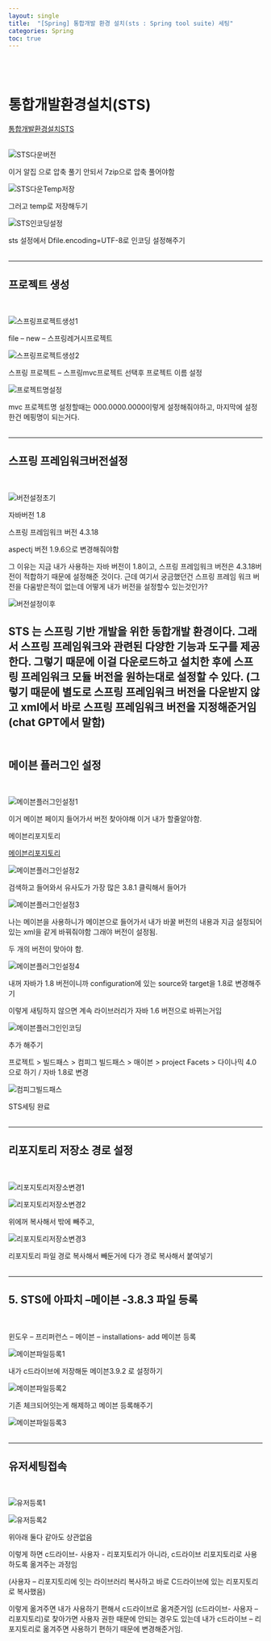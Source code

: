 ```yaml
---
layout: single
title:  "[Spring] 통합개발 환경 설치(sts : Spring tool suite) 세팅"
categories: Spring
toc: true
---
```

<br><br>

# 통합개발환경설치(STS) #


[통합개발환경설치STS](https://github.com/spring-projects/toolsuite-distribution/wiki/Spring-Tool-Suite-3)
<br><br>

![STS다운버전](https:/images/2023-06-13-STSset.md/STS다운버전.png)

이거 알집 으로 압축 풀기 안되서 7zip으로 압축 풀어야함
<br>
 

![STS다운Temp저장](https:/images/2023-06-13-STSset.md/STS다운Temp저장.png)

그러고 temp로 저장해두기
<br>


![STS인코딩설정](https:/images/2023-06-13-STSset.md/STS인코딩설정.png)

sts 설정에서 Dfile.encoding=UTF-8로 인코딩 설정해주기
<br><br>

--------------------------------------------------------------------

## 프로젝트 생성 ##
<br>

![스프링프로젝트생성1](https:/images/2023-06-13-STSset.md/스프링프로젝트생성1.png)

file – new – 스프링레거시프로젝트 
<br>


![스프링프로젝트생성2](https:/images/2023-06-13-STSset.md/스프링프로젝트생성2.png)

스프링 프로젝트 – 스프링mvc프로젝트 선택후 프로젝트 이름 설정
<br>


![프로젝트명설정](https:/images/2023-06-13-STSset.md/프로젝트명설정.png)

mvc 프로젝트명 설정할때는 000.0000.0000이렇게 설정해줘야하고, 마지막에 설정한건 메핑명이 되는거다.
<br><br>


--------------------------------------------------------------------

## 스프링 프레임워크버전설정 ##
<br>

![버전설정초기](https:/images/2023-06-13-STSset.md/버전설정초기.png)

자바버전 1.8

스프링 프레임워크 버전 4.3.18

aspectj 버전 1.9.6으로 변경해줘야함
<br>

 그 이유는 지금 내가 사용하는 자바 버전이 1.8이고, 스프링 프레임워크 버전은 4.3.18버전이 적합하기 때문에 설정해준 것이다. 근데 여기서 궁금했던건 스프링 프레임 워크 버전을 다움받은적이 없는데 어떻게 내가 버전을 설정할수 있는것인가?
<br>

![버전설정이후](https:/images/2023-06-13-STSset.md/버전설정이후.png)

STS 는 스프링 기반 개발을 위한 동합개발 환경이다. 그래서 스프링 프레임워크와 관련된 다양한 기능과 도구를 제공한다. 그렇기 때문에 이걸 다운로드하고 설치한 후에 스프링 프레임워크 모듈 버전을 원하는대로 설정할 수 있다. (그렇기 때문에 별도로 스프링 프레임워크 버전을 다운받지 않고 xml에서 바로 스프링 프레임워크 버전을 지정해준거임 (chat GPT에서 말함)
<br><br>
--------------------------------------------------------------------

## 메이븐 플러그인 설정 ##
<br>

![메이븐플러그인설정1](https:/images/2023-06-13-STSset.md/메이븐플러그인설정1.png)

이거 메이븐 페이지 들어가서 버전 찾아야해 이거 내가 할줄알야함.
<br>


메이븐리포지토리

[메이븐리포지토리](https://mvnrepository.com/)

![메이븐플러그인설정2](https:/images/2023-06-13-STSset.md/메이븐플러그인설정2.png)

검색하고 들어와서 유사도가 가장 많은 3.8.1 클릭해서 들어가
<br>


![메이븐플러그인설정3](https:/images/2023-06-13-STSset.md/메이븐플러그인설정3.png)

나는 메이븐을 사용하니가 메이븐으로 들어가서 내가 바꿀 버전의 내용과 지금 설정되어있는 xml을 같게 바꿔줘야함 그래야 버전이 설정됨.

두 개의 버전이 맞아야 함.
<br>


![메이븐플러그인설정4](https:/images/2023-06-13-STSset.md/메이븐플러그인설정4.png)

내꺼 자바가 1.8 버전이니까 configuration에 있는 source와 target을 1.8로 변경해주기

이렇게 새팅하지 않으면 계속 라이브러리가 자바 1.6 버전으로 바뀌는거임
<br>

 
![메이븐플러그인인코딩](https:/images/2023-06-13-STSset.md/메이븐플러그인인코딩.png)

추가 해주기

프로젝트 > 빌드패스  > 컴피그 빌드패스 > 매이븐 > project Facets > 다이나믹 4.0으로 하기 / 자바 1.8로 변경 
<br>


![컴피그빌드패스](https:/images/2023-06-13-STSset.md/컴피그빌드패스.png)

STS세팅 완료
<br><br>

-----------------------------------------------------------

## 리포지토리 저장소 경로 설정 ##
<br>

![리포지토리저장소변경1](https:/images/2023-06-13-STSset.md/리포지토리저장소변경1.png)
<br>


![리포지토리저장소변경2](https:/images/2023-06-13-STSset.md/리포지토리저장소변경2.png)

위에꺼 복사해서 밖에 빼주고, 
<br>


![리포지토리저장소변경3](https:/images/2023-06-13-STSset.md/리포지토리저장소변경3.png)

리포지토리 파일 경로 복사해서 빼둔거에 다가 경로 복사해서 붙여넣기 
<br><br>

-----------------------------------------------------------

## 5. STS에 아파치 –메이븐 -3.8.3 파일 등록 ##
<br>

윈도우 – 프리퍼런스 – 메이븐 – installations- add 메이븐 등록


![메이븐파일등록1](https:/images/2023-06-13-STSset.md/메이븐파일등록1.png)
<br>


내가 c드라이브에 저장해둔 메이븐3.9.2 로 설정하기

![메이븐파일등록2](https:/images/2023-06-13-STSset.md/메이븐파일등록2.png)
<br>


기존 체크되어잇는게 해제하고 메이븐 등록해주기

![메이븐파일등록3](https:/images/2023-06-13-STSset.md/메이븐파일등록3.png)
<br><br>

-----------------------------------------------------------------------------------------

## 유저세팅접속 ##
<br>

![유저등록1](https:/images/2023-06-13-STSset.md/유저등록1.png)
<br>


![유저등록2](https:/images/2023-06-13-STSset.md/유저등록2.png)
<br>


위아래 둘다 같아도 상관없음 

이렇게 하면 c드라이브- 사용자 - 리포지토리가 아니라, c드라이브 리포지토리로 사용하도록 옮겨주는 과정임

(사용자 – 리포지토리에 잇는 라이브러리 복사하고 바로 C드라이브에 있는 리포지토리로 복사했음) 
<br>

이렇게 옮겨주면 내가 사용하기 편해서 c드라이브로 옮겨준거임  (c드라이브- 사용자 – 리포지토리)로 찾아가면 사용자 권한 때문에 안되는 경우도 있는데 내가 c드라이브 – 리포지토리로 옮겨주면 사용하기 편하기 때문에 변경해준거임.







